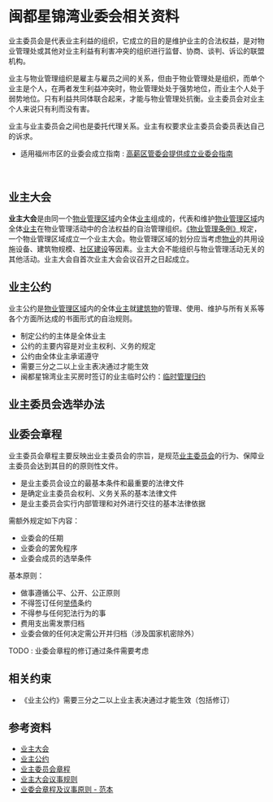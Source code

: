 # 闽都星锦湾业委会相关资料

业主委员会是代表业主利益的组织，它成立的目的是维护业主的合法权益，是对物业管理处或其他对业主利益有利害冲突的组织进行监督、协商、谈判、诉讼的联盟机构。

业主与物业管理组织是雇主与雇员之间的关系，但由于物业管理处是组织，而单个业主是个人，在两者发生利益冲突时，物业管理处处于强势地位，而业主个人处于弱势地位。只有利益共同体联合起来，才能与物业管理处抗衡。业主委员会对业主个人来说只有利而没有害。

业主与业主委员会之间也是委托代理关系。业主有权要求业主委员会委员表达自己的诉求。

* 适用福州市区的业委会成立指南 : [高薪区管委会提供成立业委会指南](guide/README.md)

  ​



## 业主大会

**业主大会**是由同一个[物业管理区域](http://wiki.mbalib.com/wiki/%E7%89%A9%E4%B8%9A%E7%AE%A1%E7%90%86%E5%8C%BA%E5%9F%9F)内全体[业主](http://wiki.mbalib.com/wiki/%E4%B8%9A%E4%B8%BB)组成的，代表和维护[物业管理区域](http://wiki.mbalib.com/wiki/%E7%89%A9%E4%B8%9A%E7%AE%A1%E7%90%86%E5%8C%BA%E5%9F%9F)内全体[业主](http://wiki.mbalib.com/wiki/%E4%B8%9A%E4%B8%BB)在物业管理活动中的合法权益的自治管理组织。[《物业管理条例》](http://wiki.mbalib.com/wiki/%E3%80%8A%E7%89%A9%E4%B8%9A%E7%AE%A1%E7%90%86%E6%9D%A1%E4%BE%8B%E3%80%8B)规定，一个物业管理区域成立一个业主大会。物业管理区域的划分应当考虑[物业](http://wiki.mbalib.com/wiki/%E7%89%A9%E4%B8%9A)的共用设施设备、建筑物规模、[社区建设](http://wiki.mbalib.com/wiki/%E7%A4%BE%E5%8C%BA%E5%BB%BA%E8%AE%BE)等因素。业主大会不能组织与物业管理活动无关的其他活动。业主大会自首次业主大会会议召开之日起成立。





## 业主公约

业主公约是[物业管理区域](http://wiki.mbalib.com/wiki/%E7%89%A9%E4%B8%9A%E7%AE%A1%E7%90%86%E5%8C%BA%E5%9F%9F)内的全体[业主](http://wiki.mbalib.com/wiki/%E4%B8%9A%E4%B8%BB)就[建筑物](http://wiki.mbalib.com/wiki/%E5%BB%BA%E7%AD%91%E7%89%A9)的管理、使用、维护与所有关系等各个方面所达成的书面形式的自治规则。

* 制定公约的主体是全体业主
* 公约的主要内容是对业主权利、义务的规定
* 公约由全体业主承诺遵守
* 需要三分之二以上业主表决通过才能生效
* 闽都星锦湾业主买房时签订的业主临时公约：[临时管理归约](临时公约.md)





## 业主委员会选举办法



## 业委会章程

业主委员会章程主要反映出业主委员会的宗旨，是规范[业主委员会](http://wiki.mbalib.com/wiki/%E4%B8%9A%E4%B8%BB%E5%A7%94%E5%91%98%E4%BC%9A)的行为、保障业主委员会达到其目的的原则性文件。

* 是业主委员会设立的最基本条件和最重要的法律文件
* 是确定业主委员会权利、义务关系的基本法律文件
* 是业主委员会实行内部管理和对外进行交往的基本法律依据





需额外规定如下内容：

* 业委会的任期
* 业委会的罢免程序
* 业委会成员的选举条件




基本原则：

* 做事遵循公平、公开、公正原则
* 不得签订任何[举债](http://wiki.mbalib.com/wiki/%E4%B8%BE%E5%80%BA)条约
* 不得参与任何犯法行为的事
* 费用支出需发票归档
* 业委会做的任何决定需公开并归档（涉及国家机密除外）




TODO : 业委会章程的修订通过条件需要考虑





## 相关约束

* 《业主公约》需要三分之二以上业主表决通过才能生效（包括修订）





## 参考资料

* [业主大会](http://wiki.mbalib.com/wiki/%E4%B8%9A%E4%B8%BB%E5%A4%A7%E4%BC%9A)
* [业主公约](http://wiki.mbalib.com/wiki/%E4%B8%9A%E4%B8%BB%E5%85%AC%E7%BA%A6)
* [业主委员会章程](http://wiki.mbalib.com/wiki/%E4%B8%9A%E4%B8%BB%E5%A7%94%E5%91%98%E4%BC%9A%E7%AB%A0%E7%A8%8B)
* [业主大会议事规则](http://wiki.mbalib.com/wiki/%E4%B8%9A%E4%B8%BB%E5%A4%A7%E4%BC%9A%E8%AE%AE%E4%BA%8B%E8%A7%84%E5%88%99)
* [业委会章程及议事原则 - 范本](http://blog.sina.com.cn/s/blog_4be6f79f0101gs8d.html)